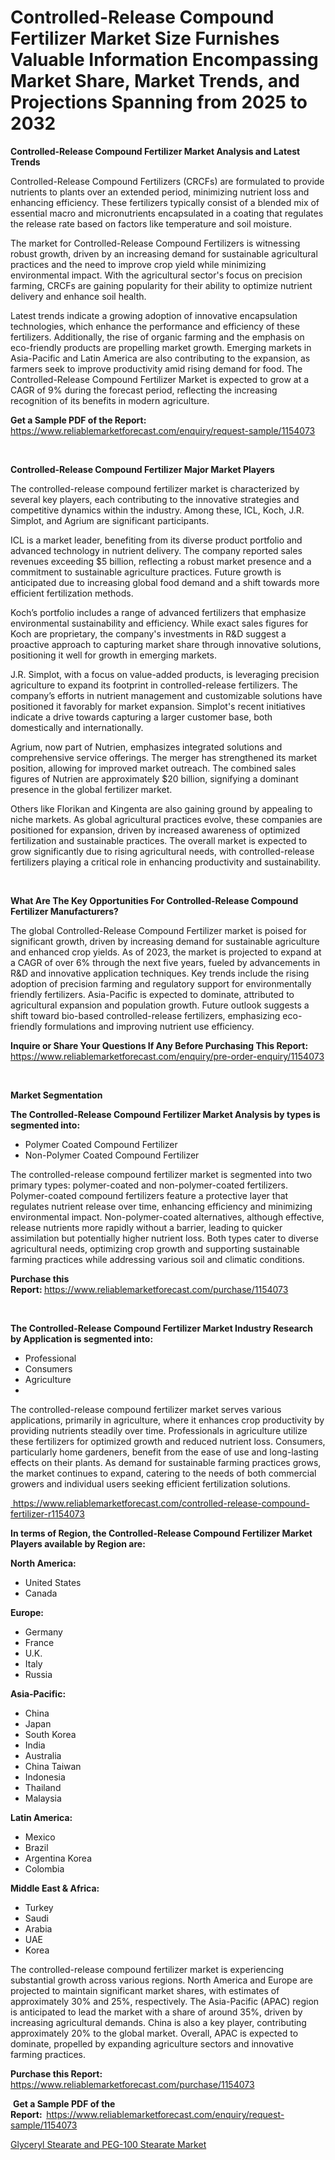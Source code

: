 <p><h1>Controlled-Release Compound Fertilizer Market Size Furnishes Valuable Information Encompassing Market Share, Market Trends, and Projections Spanning from 2025 to 2032</h1></p><p><strong>Controlled-Release Compound Fertilizer Market Analysis and Latest Trends</strong></p>
<p><p>Controlled-Release Compound Fertilizers (CRCFs) are formulated to provide nutrients to plants over an extended period, minimizing nutrient loss and enhancing efficiency. These fertilizers typically consist of a blended mix of essential macro and micronutrients encapsulated in a coating that regulates the release rate based on factors like temperature and soil moisture. </p><p>The market for Controlled-Release Compound Fertilizers is witnessing robust growth, driven by an increasing demand for sustainable agricultural practices and the need to improve crop yield while minimizing environmental impact. With the agricultural sector's focus on precision farming, CRCFs are gaining popularity for their ability to optimize nutrient delivery and enhance soil health. </p><p>Latest trends indicate a growing adoption of innovative encapsulation technologies, which enhance the performance and efficiency of these fertilizers. Additionally, the rise of organic farming and the emphasis on eco-friendly products are propelling market growth. Emerging markets in Asia-Pacific and Latin America are also contributing to the expansion, as farmers seek to improve productivity amid rising demand for food. The Controlled-Release Compound Fertilizer Market is expected to grow at a CAGR of 9% during the forecast period, reflecting the increasing recognition of its benefits in modern agriculture.</p></p>
<p><strong>Get a Sample PDF of the Report:&nbsp;</strong> <a href="https://www.reliablemarketforecast.com/enquiry/request-sample/1154073?utm_campaign=2260&utm_medium=2&utm_source=Github&utm_content=ia&utm_term=05022025&utm_id=controlled-release-compound-fertilizer">https://www.reliablemarketforecast.com/enquiry/request-sample/1154073</a></p>
<p>&nbsp;</p>
<p><strong>Controlled-Release Compound Fertilizer Major Market Players</strong></p>
<p><p>The controlled-release compound fertilizer market is characterized by several key players, each contributing to the innovative strategies and competitive dynamics within the industry. Among these, ICL, Koch, J.R. Simplot, and Agrium are significant participants.</p><p>ICL is a market leader, benefiting from its diverse product portfolio and advanced technology in nutrient delivery. The company reported sales revenues exceeding $5 billion, reflecting a robust market presence and a commitment to sustainable agriculture practices. Future growth is anticipated due to increasing global food demand and a shift towards more efficient fertilization methods.</p><p>Koch’s portfolio includes a range of advanced fertilizers that emphasize environmental sustainability and efficiency. While exact sales figures for Koch are proprietary, the company's investments in R&D suggest a proactive approach to capturing market share through innovative solutions, positioning it well for growth in emerging markets.</p><p>J.R. Simplot, with a focus on value-added products, is leveraging precision agriculture to expand its footprint in controlled-release fertilizers. The company’s efforts in nutrient management and customizable solutions have positioned it favorably for market expansion. Simplot's recent initiatives indicate a drive towards capturing a larger customer base, both domestically and internationally.</p><p>Agrium, now part of Nutrien, emphasizes integrated solutions and comprehensive service offerings. The merger has strengthened its market position, allowing for improved market outreach. The combined sales figures of Nutrien are approximately $20 billion, signifying a dominant presence in the global fertilizer market.</p><p>Others like Florikan and Kingenta are also gaining ground by appealing to niche markets. As global agricultural practices evolve, these companies are positioned for expansion, driven by increased awareness of optimized fertilization and sustainable practices. The overall market is expected to grow significantly due to rising agricultural needs, with controlled-release fertilizers playing a critical role in enhancing productivity and sustainability.</p></p>
<p>&nbsp;</p>
<p><strong>What Are The Key Opportunities For Controlled-Release Compound Fertilizer Manufacturers?</strong></p>
<p><p>The global Controlled-Release Compound Fertilizer market is poised for significant growth, driven by increasing demand for sustainable agriculture and enhanced crop yields. As of 2023, the market is projected to expand at a CAGR of over 6% through the next five years, fueled by advancements in R&D and innovative application techniques. Key trends include the rising adoption of precision farming and regulatory support for environmentally friendly fertilizers. Asia-Pacific is expected to dominate, attributed to agricultural expansion and population growth. Future outlook suggests a shift toward bio-based controlled-release fertilizers, emphasizing eco-friendly formulations and improving nutrient use efficiency.</p></p>
<p><strong>Inquire or Share Your Questions If Any Before Purchasing This Report:</strong> <a href="https://www.reliablemarketforecast.com/enquiry/pre-order-enquiry/1154073?utm_campaign=2260&utm_medium=2&utm_source=Github&utm_content=ia&utm_term=05022025&utm_id=controlled-release-compound-fertilizer">https://www.reliablemarketforecast.com/enquiry/pre-order-enquiry/1154073</a></p>
<p>&nbsp;</p>
<p><strong>Market Segmentation</strong></p>
<p><strong>The Controlled-Release Compound Fertilizer Market Analysis by types is segmented into:</strong></p>
<p><ul><li>Polymer Coated Compound Fertilizer</li><li>Non-Polymer Coated Compound Fertilizer</li></ul></p>
<p><p>The controlled-release compound fertilizer market is segmented into two primary types: polymer-coated and non-polymer-coated fertilizers. Polymer-coated compound fertilizers feature a protective layer that regulates nutrient release over time, enhancing efficiency and minimizing environmental impact. Non-polymer-coated alternatives, although effective, release nutrients more rapidly without a barrier, leading to quicker assimilation but potentially higher nutrient loss. Both types cater to diverse agricultural needs, optimizing crop growth and supporting sustainable farming practices while addressing various soil and climatic conditions.</p></p>
<p><strong>Purchase this Report:&nbsp;</strong><a href="https://www.reliablemarketforecast.com/purchase/1154073?utm_campaign=2260&utm_medium=2&utm_source=Github&utm_content=ia&utm_term=05022025&utm_id=controlled-release-compound-fertilizer">https://www.reliablemarketforecast.com/purchase/1154073</a></p>
<p>&nbsp;</p>
<p><strong>The Controlled-Release Compound Fertilizer Market Industry Research by Application is segmented into:</strong></p>
<p><ul><li>Professional</li><li>Consumers</li><li>Agriculture</li><li> </li></ul></p>
<p><p>The controlled-release compound fertilizer market serves various applications, primarily in agriculture, where it enhances crop productivity by providing nutrients steadily over time. Professionals in agriculture utilize these fertilizers for optimized growth and reduced nutrient loss. Consumers, particularly home gardeners, benefit from the ease of use and long-lasting effects on their plants. As demand for sustainable farming practices grows, the market continues to expand, catering to the needs of both commercial growers and individual users seeking efficient fertilization solutions.</p></p>
<p><a href="https://www.reliablemarketforecast.com/controlled-release-compound-fertilizer-r1154073?utm_campaign=2260&utm_medium=2&utm_source=Github&utm_content=ia&utm_term=05022025&utm_id=controlled-release-compound-fertilizer">&nbsp;https://www.reliablemarketforecast.com/controlled-release-compound-fertilizer-r1154073</a></p>
<p><strong>In terms of Region, the Controlled-Release Compound Fertilizer Market Players available by Region are:</strong></p>
<p>
    <p> <strong> North America: </strong>
        <ul>
            <li>United States</li>
            <li>Canada</li>
        </ul>
        </p> 
    <p> <strong> Europe: </strong>
        <ul>
            <li>Germany</li>
            <li>France</li>
            <li>U.K.</li>
            <li>Italy</li>
            <li>Russia</li>
        </ul>
        </p> 
    <p> <strong> Asia-Pacific: </strong>
        <ul>
            <li>China</li>
            <li>Japan</li>
            <li>South Korea</li>
            <li>India</li>
            <li>Australia</li>
            <li>China Taiwan</li>
            <li>Indonesia</li>
            <li>Thailand</li>
            <li>Malaysia</li>
        </ul>
        </p> 
    <p> <strong> Latin America: </strong>
        <ul>
            <li>Mexico</li>
            <li>Brazil</li>
            <li>Argentina Korea</li>
            <li>Colombia</li>
        </ul>
        </p> 
    <p> <strong> Middle East & Africa: </strong>
        <ul>
            <li>Turkey</li>
            <li>Saudi</li>
            <li>Arabia</li>
            <li>UAE</li>
            <li>Korea</li>
        </ul>
    </p>
    </p>
<p><p>The controlled-release compound fertilizer market is experiencing substantial growth across various regions. North America and Europe are projected to maintain significant market shares, with estimates of approximately 30% and 25%, respectively. The Asia-Pacific (APAC) region is anticipated to lead the market with a share of around 35%, driven by increasing agricultural demands. China is also a key player, contributing approximately 20% to the global market. Overall, APAC is expected to dominate, propelled by expanding agriculture sectors and innovative farming practices.</p></p>
<p><strong>Purchase this Report: </strong><a href="https://www.reliablemarketforecast.com/purchase/1154073?utm_campaign=2260&utm_medium=2&utm_source=Github&utm_content=ia&utm_term=05022025&utm_id=controlled-release-compound-fertilizer">https://www.reliablemarketforecast.com/purchase/1154073</a></p>
<p>&nbsp;<strong>Get a Sample PDF of the Report:&nbsp;&nbsp;</strong><a href="https://www.reliablemarketforecast.com/enquiry/request-sample/1154073?utm_campaign=2260&utm_medium=2&utm_source=Github&utm_content=ia&utm_term=05022025&utm_id=controlled-release-compound-fertilizer">https://www.reliablemarketforecast.com/enquiry/request-sample/1154073</a></p>
<p><strong></strong></p>
<p><p><a href="https://github.com/comasnickie/Market-Research-Report-List-1/blob/main/glyceryl-stearate-and-peg-100-stearate-market.md?utm_campaign=2260&utm_medium=2&utm_source=Github&utm_content=ia&utm_term=05022025&utm_id=controlled-release-compound-fertilizer">Glyceryl Stearate and PEG-100 Stearate Market</a></p></p>